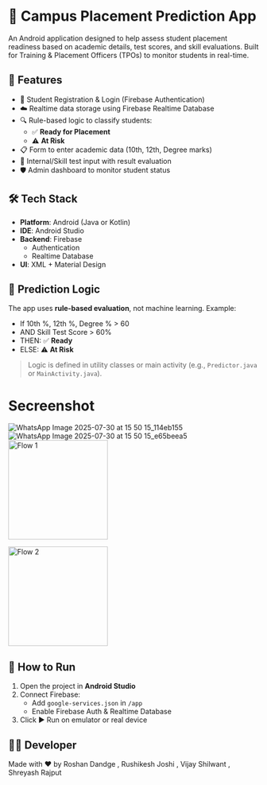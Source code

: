 # 📱 Campus Placement Prediction App

An Android application designed to help assess student placement readiness based on academic details, test scores, and skill evaluations. Built for Training & Placement Officers (TPOs) to monitor students in real-time.

## 🚀 Features

- 👤 Student Registration & Login (Firebase Authentication)
- ☁️ Realtime data storage using Firebase Realtime Database
- 🔍 Rule-based logic to classify students:
  - ✅ **Ready for Placement**
  - ⚠️ **At Risk**
- 📋 Form to enter academic data (10th, 12th, Degree marks)
- 📝 Internal/Skill test input with result evaluation
- 🛡️ Admin dashboard to monitor student status

## 🛠️ Tech Stack

- **Platform**: Android (Java or Kotlin)
- **IDE**: Android Studio
- **Backend**: Firebase
  - Authentication
  - Realtime Database
- **UI**: XML + Material Design

## 🧠 Prediction Logic

The app uses **rule-based evaluation**, not machine learning. Example:

- If 10th %, 12th %, Degree % > 60
- AND Skill Test Score > 60%
- THEN: ✅ **Ready**
- ELSE: ⚠️ **At Risk**

> Logic is defined in utility classes or main activity (e.g., `Predictor.java` or `MainActivity.java`).

# Secreenshot
![WhatsApp Image 2025-07-30 at 15 50 15_114eb155](https://github.com/user-attachments/assets/4ecde303-6114-4853-aae2-8240544d8ffd)
![WhatsApp Image 2025-07-30 at 15 50 15_e65beea5](https://github.com/user-attachments/assets/96affdd8-2f99-4e7d-8b78-689cf5408b4f)
<img width="200" height="200" alt="Flow 1" src="https://github.com/user-attachments/assets/efd0bac6-80ef-49dd-b34e-75b7966a6604" />

<img width="200" height="200" alt="Flow 2" src="https://github.com/user-attachments/assets/bf849216-862d-4b7e-954d-4a9ccc1454b2" />

## 🔧 How to Run

1. Open the project in **Android Studio**
2. Connect Firebase:
   - Add `google-services.json` in `/app`
   - Enable Firebase Auth & Realtime Database
3. Click ▶️ Run on emulator or real device

## 🧑‍💻 Developer

Made with ❤️ by Roshan Dandge , Rushikesh Joshi , Vijay Shilwant , Shreyash Rajput 
               
